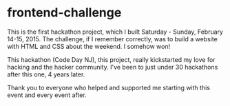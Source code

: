 # frontend-challenge

This is the first hackathon project, which I built Saturday - Sunday, February 14-15, 2015. The challenge, if I remember correctly, was to build a website with HTML and CSS about the weekend. I somehow won!

This hackathon (Code Day NJ), this project, really kickstarted my love for hacking and the hacker community. I've been to just under 30 hackathons after this one, 4 years later.

Thank you to everyone who helped and supported me starting with this event and every event after.
